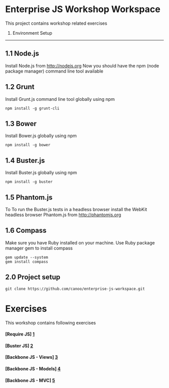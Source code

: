 # Enterprise JS Workshop Workspace

This project contains workshop related exercises

1. Environment Setup
--------------------

1.1 Node.js
-----------

Install Node.js from http://nodejs.org
Now you should have the npm (node package manager) command line tool available

1.2 Grunt
---------

Install Grunt.js command line tool globally using npm

```
npm install -g grunt-cli
```

1.3 Bower
---------

Install Bower.js globally using npm

```
npm install -g bower
```

1.4 Buster.js
-------------

Install Buster.js globally using npm

```
npm install -g buster
```

1.5 Phantom.js
--------------

To To run the Buster.js tests in a headless browser install the WebKit headless browser Phantom.js from http://phantomjs.org

1.6 Compass
-----------

Make sure you have Ruby installed on your machine. Use Ruby package manager gem to install compass

```
gem update --system
gem install compass
```

2.0 Project setup
-----------------

```
git clone https://github.com/canoo/enterprise-js-workspace.git
```

# Exercises

This workshop contains following exercises

#### [Require JS] [1]
#### [Buster JS] [2]
#### [Backbone JS - Views] [3]
#### [Backbone JS - Models] [4]
#### [Backbone JS - MVC] [5]

  [1]: https://github.com/canoo/enterprise-js-workspace/tree/master/10-exercise-requirejs     "Require JS"
  [2]: https://github.com/canoo/enterprise-js-workspace/tree/master/30-exercise-testing       "Buster JS"
  [3]: https://github.com/canoo/enterprise-js-workspace/tree/master/50-exercise-bb-view         "Backbone Views"
  [4]: https://github.com/canoo/enterprise-js-workspace/tree/master/50-exercise-bb-model         "Backbone Model"
  [5]: https://github.com/canoo/enterprise-js-workspace/tree/master/50-exercise-bb-mvc         "Backbone MVC"

